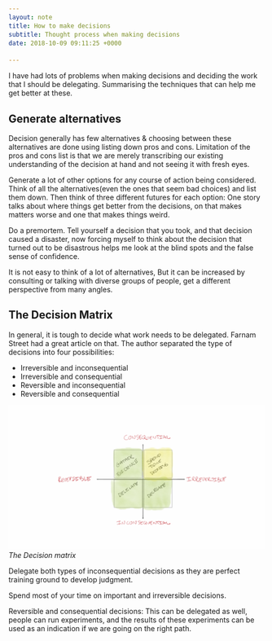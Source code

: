 ```yaml
---
layout: note
title: How to make decisions
subtitle: Thought process when making decisions
date: 2018-10-09 09:11:25 +0000

---
```

I have had lots of problems when making decisions and deciding the work that I should be delegating. Summarising the techniques that can help me get better at these.

## Generate alternatives

Decision generally has few alternatives & choosing between these alternatives are done using listing down pros and cons. Limitation of the pros and cons list is that we are merely transcribing our existing understanding of the decision at hand and not seeing it with fresh eyes.

Generate a lot of other options for any course of action being considered. Think of all the alternatives(even the ones that seem bad choices) and list them down. Then think of three different futures for each option: One story talks about where things get better from the decisions, on that makes matters worse and one that makes things weird.

Do a premortem. Tell yourself a decision that you took, and that decision caused a disaster, now forcing myself to think about the decision that turned out to be disastrous helps me look at the blind spots and the false sense of confidence.

It is not easy to think of a lot of alternatives, But it can be increased by consulting or talking with diverse groups of people, get a different perspective from many angles.

## The Decision Matrix

In general, it is tough to decide what work needs to be delegated. Farnam Street had a great article on that. The author separated the type of decisions into four possibilities:

* Irreversible and inconsequential
* Irreversible and consequential
* Reversible and inconsequential
* Reversible and consequential

![](/assets/images/decision_matrix.png)
_The Decision matrix_

Delegate both types of inconsequential decisions as they are perfect training ground to develop judgment.

Spend most of your time on important and irreversible decisions.

Reversible and consequential decisions: This can be delegated as well, people can run experiments, and the results of these experiments can be used as an indication if we are going on the right path.
